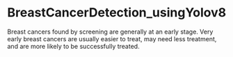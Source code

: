 # BreastCancerDetection_usingYolov8
Breast cancers found by screening are generally at an early stage. Very early breast cancers are usually easier to treat, may need less treatment, and are more likely to be successfully treated.
